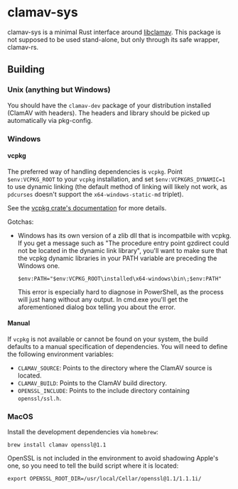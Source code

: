 # clamav-sys

clamav-sys is a minimal Rust interface around [libclamav](https://www.clamav.net).
This package is not supposed to be used stand-alone, but only through its safe wrapper,
clamav-rs.


## Building

### Unix (anything but Windows)
You should have the `clamav-dev` package of your distribution installed (ClamAV
with headers). The headers and library should be picked up automatically via
pkg-config.

### Windows
#### vcpkg
The preferred way of handling dependencies is `vcpkg`.
Point `$env:VCPKG_ROOT` to your `vcpkg` installation, and set
`$env:VCPKGRS_DYNAMIC=1` to use dynamic linking (the default method of linking will
likely not work, as `pdcurses` doesn't support the `x64-windows-static-md` triplet).

See the [vcpkg crate's documentation](https://docs.rs/vcpkg) for more details. 

Gotchas:
- Windows has its own version of a zlib dll that is incompatbile with vcpkg. If
  you get a message such as "The procedure entry point gzdirect could not be
  located in the dynamic link library", you'll want to make sure that the vcpkg
  dynamic libraries in your PATH variable are preceding the Windows one.
  ```
  $env:PATH="$env:VCPKG_ROOT\installed\x64-windows\bin\;$env:PATH"
  ```
  This error is especially hard to diagnose in PowerShell, as the process will
  just hang without any output. In cmd.exe you'll get the aforementioned dialog
  box telling you about the error.


#### Manual
If `vcpkg` is not available or cannot be found on your system, the build defaults
to a manual specification of dependencies.
You will need to define the following environment variables:
- `CLAMAV_SOURCE`: Points to the directory where the ClamAV source is located.
- `CLAMAV_BUILD`: Points to the ClamAV build directory.
- `OPENSSL_INCLUDE`: Points to the include directory containing `openssl/ssl.h`.

### MacOS
Install the development dependencies via `homebrew`:
```
brew install clamav openssl@1.1
```

OpenSSL is not included in the environment to avoid shadowing Apple's one, so
you need to tell the build script where it is located:
```
export OPENSSL_ROOT_DIR=/usr/local/Cellar/openssl@1.1/1.1.1i/
```
